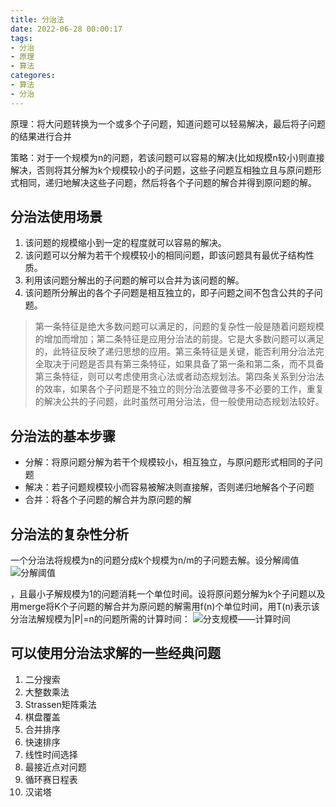 ```yaml
---
title: 分治法
date: 2022-06-28 00:00:17
tags:
- 分治
- 原理
- 算法
categores:
- 算法
- 分治
---
```


原理：将大问题转换为一个或多个子问题，知道问题可以轻易解决，最后将子问题的结果进行合并

策略：对于一个规模为n的问题，若该问题可以容易的解决(比如规模n较小)则直接解决，否则将其分解为k个规模较小的子问题，这些子问题互相独立且与原问题形式相同，递归地解决这些子问题，然后将各个子问题的解合并得到原问题的解。

## ****分治法使用场景****

1. 该问题的规模缩小到一定的程度就可以容易的解决。
2. 该问题可以分解为若干个规模较小的相同问题，即该问题具有最优子结构性质。
3. 利用该问题分解出的子问题的解可以合并为该问题的解。
4. 该问题所分解出的各个子问题是相互独立的，即子问题之间不包含公共的子问题。

> 第一条特征是绝大多数问题可以满足的，问题的复杂性一般是随着问题规模的增加而增加；第二条特征是应用分治法的前提。它是大多数问题可以满足的，此特征反映了递归思想的应用。第三条特征是关键，能否利用分治法完全取决于问题是否具有第三条特征，如果具备了第一条和第二条，而不具备第三条特征，则可以考虑使用贪心法或者动态规划法。第四条关系到分治法的效率，如果各个子问题是不独立的则分治法要做寻多不必要的工作，重复的解决公共的子问题，此时虽然可用分治法，但一般使用动态规划法较好。
> 

## **分治法的基本步骤**

- 分解：将原问题分解为若干个规模较小，相互独立，与原问题形式相同的子问题
- 解决：若子问题规模较小而容易被解决则直接解，否则递归地解各个子问题
- 合并：将各个子问题的解合并为原问题的解

## **分治法的复杂性分析**

一个分治法将规模为n的问题分成k个规模为n/m的子问题去解。设分解阈值
![分解阈值](http://pic.xishng.top/img/202207050031162.png)

，且最小子解规模为1的问题消耗一个单位时间。设将原问题分解为k个子问题以及用merge将K个子问题的解合并为原问题的解需用f(n)个单位时间，用T(n)表示该分治法解规模为|P|=n的问题所需的计算时间：
![分支规模——计算时间](http://pic.xishng.top/img/202207050031398.png)

## **可以使用分治法求解的一些经典问题**

1. 二分搜索
2. 大整数乘法
3. Strassen矩阵乘法
4. 棋盘覆盖
5. 合并排序
6. 快速排序
7. 线性时间选择
8. 最接近点对问题
9. 循环赛日程表
10. 汉诺塔